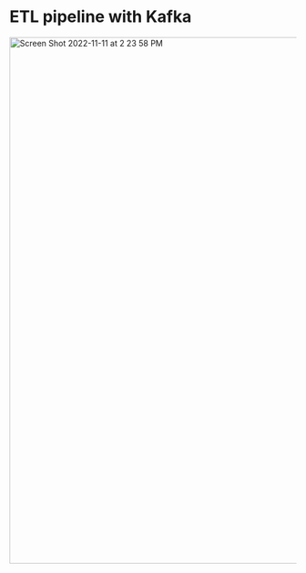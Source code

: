 # ETL pipeline with Kafka
<img width="923" alt="Screen Shot 2022-11-11 at 2 23 58 PM" src="https://user-images.githubusercontent.com/72933965/201425697-900b572d-7962-4bfd-8ed2-e1e0c0fb680a.png">
